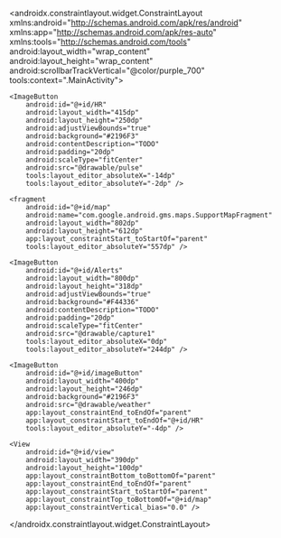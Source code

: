 <?xml version="1.0" encoding="utf-8"?>
<androidx.constraintlayout.widget.ConstraintLayout xmlns:android="http://schemas.android.com/apk/res/android"
    xmlns:app="http://schemas.android.com/apk/res-auto"
    xmlns:tools="http://schemas.android.com/tools"
    android:layout_width="wrap_content"
    android:layout_height="wrap_content"
    android:scrollbarTrackVertical="@color/purple_700"
    tools:context=".MainActivity">

    <ImageButton
        android:id="@+id/HR"
        android:layout_width="415dp"
        android:layout_height="250dp"
        android:adjustViewBounds="true"
        android:background="#2196F3"
        android:contentDescription="TODO"
        android:padding="20dp"
        android:scaleType="fitCenter"
        android:src="@drawable/pulse"
        tools:layout_editor_absoluteX="-14dp"
        tools:layout_editor_absoluteY="-2dp" />

    <fragment
        android:id="@+id/map"
        android:name="com.google.android.gms.maps.SupportMapFragment"
        android:layout_width="802dp"
        android:layout_height="612dp"
        app:layout_constraintStart_toStartOf="parent"
        tools:layout_editor_absoluteY="557dp" />

    <ImageButton
        android:id="@+id/Alerts"
        android:layout_width="800dp"
        android:layout_height="318dp"
        android:adjustViewBounds="true"
        android:background="#F44336"
        android:contentDescription="TODO"
        android:padding="20dp"
        android:scaleType="fitCenter"
        android:src="@drawable/capture1"
        tools:layout_editor_absoluteX="0dp"
        tools:layout_editor_absoluteY="244dp" />

    <ImageButton
        android:id="@+id/imageButton"
        android:layout_width="400dp"
        android:layout_height="246dp"
        android:background="#2196F3"
        android:src="@drawable/weather"
        app:layout_constraintEnd_toEndOf="parent"
        app:layout_constraintStart_toEndOf="@+id/HR"
        tools:layout_editor_absoluteY="-4dp" />

    <View
        android:id="@+id/view"
        android:layout_width="390dp"
        android:layout_height="100dp"
        app:layout_constraintBottom_toBottomOf="parent"
        app:layout_constraintEnd_toEndOf="parent"
        app:layout_constraintStart_toStartOf="parent"
        app:layout_constraintTop_toBottomOf="@+id/map"
        app:layout_constraintVertical_bias="0.0" />

</androidx.constraintlayout.widget.ConstraintLayout>
